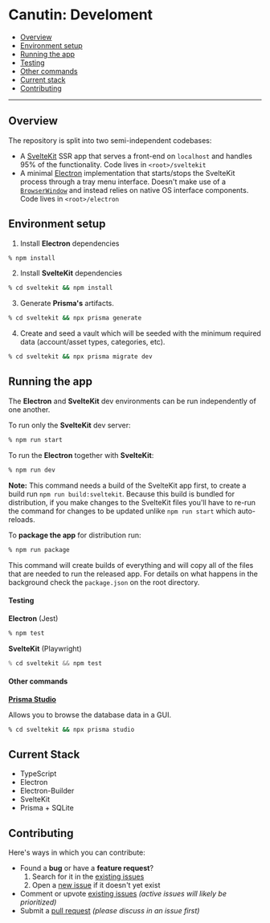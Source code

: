 # Canutin: Develoment

- [Overview](#overview)
- [Environment setup](#environment-setup)
- [Running the app](#running-the-app)
- [Testing](#testing)
- [Other commands](#other-commands)
- [Current stack](#current-stack)
- [Contributing](#contributing)

---

## Overview

The repository is split into two semi-independent codebases:

- A [SvelteKit](https://kit.svelte.dev/) SSR app that serves a front-end on `localhost` and handles 95% of the functionality. Code lives in `<root>/sveltekit`
- A minimal [Electron](https://www.electronjs.org/) implementation that starts/stops the SvelteKit process through a tray menu interface. Doesn't make use of a [`BrowserWindow`](https://www.electronjs.org/docs/latest/api/browser-window) and instead relies on native OS interface components. Code lives in `<root>/electron`

## Environment setup

1. Install **Electron** dependencies

```bash
% npm install
```

2. Install **SvelteKit** dependencies

```bash
% cd sveltekit && npm install
```

3. Generate **Prisma's** artifacts.

```bash
% cd sveltekit && npx prisma generate
```

4. Create and seed a vault which will be seeded with the minimum required data (account/asset types, categories, etc).

```bash
% cd sveltekit && npx prisma migrate dev
```

## Running the app

The **Electron** and **SvelteKit** dev environments can be run independently of one another.

To run only the **SvelteKit** dev server:

```bash
% npm run start
```

To run the **Electron** together with **SvelteKit**:

```bash
% npm run dev
```

**Note:** This command needs a build of the SvelteKit app first, to create a build run `npm run build:sveltekit`. Because this build is bundled for distribution, if you make changes to the SvelteKit files you'll have to re-run the command for changes to be updated unlike `npm run start` which auto-reloads.

To **package the app** for distribution run:

```bash
% npm run package
```

This command will create builds of everything and will copy all of the files that are needed to run the released app. For details on what happens in the background check the `package.json` on the root directory.

#### Testing

**Electron** (Jest)

```bash
% npm test
```

**SvelteKit** (Playwright)

```javascript
% cd sveltekit && npm test
```

#### Other commands

[**Prisma Studio**](https://www.prisma.io/docs/concepts/components/prisma-studio)

Allows you to browse the database data in a GUI.

```bash
% cd sveltekit && npx prisma studio
```

## Current Stack

- TypeScript
- Electron
- Electron-Builder
- SvelteKit
- Prisma + SQLite

## Contributing

Here's ways in which you can contribute:

- Found a **bug** or have a **feature request**?
  1. Search for it in the [existing issues](https://github.com/canutin/desktop/issues)
  2. Open a [new issue](https://github.com/canutin/desktop/issues/new) if it doesn't yet exist
- Comment or upvote [existing issues](https://github.com/canutin/desktop/issues) _(active issues will likely be prioritized)_
- Submit a [pull request](https://github.com/canutin/desktop/pulls) _(please discuss in an issue first)_
